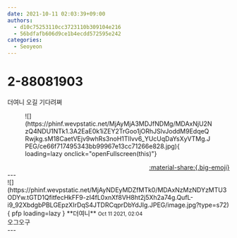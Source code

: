 ```yaml
---
date: 2021-10-11 02:03:39+09:00
authors:
  - d10c75253110cc3723110b309104e216
  - 56bdfafb606d9ce1b4ecdd572595e242
categories:
  - Seoyeon
---
```


# 2-88081903

<div class="post-container" markdown="1">
<div class="content-container md-sidebar__scrollwrap" markdown="1">

더여니 오길 기다려쪄
<figure markdown="1">
![](https://phinf.wevpstatic.net/MjAyMjA3MDJfNDMg/MDAxNjU2NzQ4NDU1NTk1.3A2EaE0k1iZEY2TrGoo1jORhJSlvJoddM9EdqeQRwjkg.sM18CaetVEjv9whRs3noH1TlIvv6_YUcUqDaYsXyVTMg.JPEG/ce66f717495343bb99967e13cc71266e828.jpg){ loading=lazy onclick="openFullscreen(this)"}
</figure>


</div>
</div>

<div style="text-align: right;" markdown="1">
<a href="https://weverse.io/fromis9/fanpost/2-88081903" style="text-align: right;">:material-share:{.big-emoji}</a>
</div>
---

<div class="comments-container md-sidebar__scrollwrap" markdown="1">
<div class="comment" markdown="1">
<div class='id-container' markdown="1">
![](https://phinf.wevpstatic.net/MjAyNDEyMDZfMTk0/MDAxNzMzNDYzMTU3ODYw.tGTD1QfitfecHkFF9-zI4fL0xnXf8VH8ht2j5Xh2a74g.QufL-i9_92XbdgbPBLGEpzXIrDqS4JTDRCqprDbYdJIg.JPEG/image.jpg?type=s72){ pfp loading=lazy }
**<span class="artist">더여니</span>** <small>Oct 11 2021, 02:04</small><br>
</div>
<div class='comment-body' markdown="1">
오그오구
</div>
</div>
</div>
---
